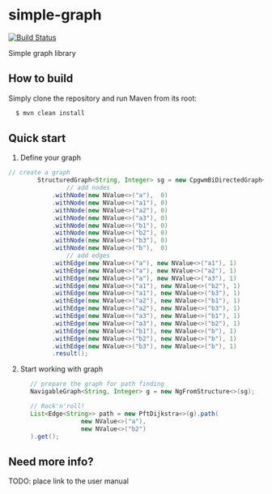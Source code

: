# simple-graph

[![Build Status](https://img.shields.io/travis/skapral/simple-graph/master.svg)](https://travis-ci.org/skapral/simple-graph)

Simple graph library

## How to build

Simply clone the repository and run Maven from its root:

```bash
  $ mvn clean install
``` 

## Quick start

1. Define your graph

```java
// create a graph
        StructuredGraph<String, Integer> sg = new CpgwmBiDirectedGraph<String, Integer>()
                // add nodes
            .withNode(new NValue<>("a"),  0)
            .withNode(new NValue<>("a1"), 0)
            .withNode(new NValue<>("a2"), 0)
            .withNode(new NValue<>("a3"), 0)
            .withNode(new NValue<>("b1"), 0)
            .withNode(new NValue<>("b2"), 0)
            .withNode(new NValue<>("b3"), 0)
            .withNode(new NValue<>("b"),  0)
                // add edges
            .withEdge(new NValue<>("a"), new NValue<>("a1"), 1)
            .withEdge(new NValue<>("a"), new NValue<>("a2"), 1)
            .withEdge(new NValue<>("a"), new NValue<>("a3"), 1)
            .withEdge(new NValue<>("a1"), new NValue<>("b2"), 1)
            .withEdge(new NValue<>("a1"), new NValue<>("b3"), 1)
            .withEdge(new NValue<>("a2"), new NValue<>("b1"), 1)
            .withEdge(new NValue<>("a2"), new NValue<>("b3"), 1)
            .withEdge(new NValue<>("a3"), new NValue<>("b1"), 1)
            .withEdge(new NValue<>("a3"), new NValue<>("b2"), 1)
            .withEdge(new NValue<>("b1"), new NValue<>("b"), 1)
            .withEdge(new NValue<>("b2"), new NValue<>("b"), 1)
            .withEdge(new NValue<>("b3"), new NValue<>("b"), 1)
            .result();
```

2. Start working with graph

```java
      // prepare the graph for path finding
      NavigableGraph<String, Integer> g = new NgFromStructure<>(sg);

      // Rock'n'roll!
      List<Edge<String>> path = new PftDijkstra<>(g).path(
                    new NValue<>("a"), 
                    new NValue<>("b2")
      ).get();
```

## Need more info?

TODO: place link to the user manual
